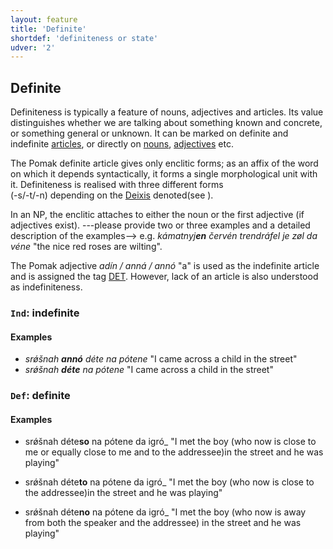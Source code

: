 ```yaml
---
layout: feature
title: 'Definite'
shortdef: 'definiteness or state'
udver: '2'
---
```


## Definite

Definiteness is typically a feature of nouns, adjectives and articles. Its value distinguishes whether we are talking 
about something known and concrete, or something general or unknown. It can be marked on definite and indefinite 
[articles](../../u/pos/DET), or directly on [nouns](../../u/pos/NOUN), [adjectives](../../u/pos/ADJ) etc. 

The Pomak definite article gives only enclitic forms; as an affix of the word on which 
it depends syntactically, it forms a single morphological unit with it. Definiteness is realised with three different forms  
(-s/-t/-n) depending on the [Deixis]() denoted(see <!--deixis pomak -- supply-->).  <!--definiteness and deixis are iseparable?-->
 
In an NP, the enclitic attaches to either the noun or the first adjective (if adjectives exist). 
---please  provide two or three examples and a detailed description of the examples-->
e.g. *kámatnyj<b>en</b> červén trendráfel je zøl da véne* "the nice red roses are wilting".

The Pomak adjective _adín / anná / annó_ "a" is used as the indefinite article and is assigned the tag [DET](). 
However, lack of an article is also understood as indefiniteness.


### <a name="Ind">`Ind`</a>: indefinite

#### Examples

- *srǿšnah <b>annó</b> déte na pótene* "I came across a child in the street"
- *srǿšnah <b>déte</b> na pótene* "I came across a child in the street"

### <a name="Def">`Def`</a>: definite

#### Examples

- srǿšnah déte<b>so</b> na pótene da igró_ "I met the boy (who now is close to me or equally close to me and to the addressee)in the street and he was playing" 

- srǿšnah déte<b>to</b> na pótene da igró_ "I met the boy (who now is close to the addressee)in the street and he was playing" 
- srǿšnah déte<b>no</b> na pótene da igró_ "I met the boy (who now is away from both the speaker and the addressee) in the street and he was playing"  

<!-- Interlanguage links updated Po 6. listopadu 2023, 21:41:41 CET -->
